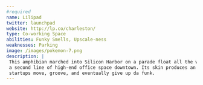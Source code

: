 ```yaml
---
#required
name: Lilipad
twitter: launchpad
website: http://lp.co/charleston/
type: Co-working Space
abilities: Funky Smells, Upscale-ness
weaknesses: Parking
image: /images/pokemon-7.png
description: | 
 This amphibian marched into Silicon Harbor on a parade float all the way from Bourbon Street, creating
 a second line of high-end office space downtown. Its skin produces an odorous gas that when inhaled makes 
 startups move, groove, and eventually give up da funk.
---
```

